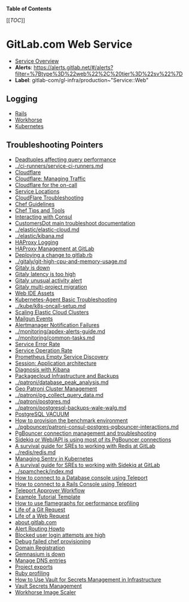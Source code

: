 <!-- MARKER: do not edit this section directly. Edit services/service-catalog.yml then run scripts/generate-docs -->

**Table of Contents**

[[_TOC_]]

# GitLab.com Web Service

* [Service Overview](https://dashboards.gitlab.net/d/web-main/web-overview)
* **Alerts**: <https://alerts.gitlab.net/#/alerts?filter=%7Btype%3D%22web%22%2C%20tier%3D%22sv%22%7D>
* **Label**: gitlab-com/gl-infra/production~"Service::Web"

## Logging

* [Rails](https://log.gprd.gitlab.net/goto/15b83f5a97e93af2496072d4aa53105f)
* [Workhorse](https://log.gprd.gitlab.net/goto/464bddf849abfd4ca28494a04bad3ead)
* [Kubernetes](https://log.gprd.gitlab.net/goto/88eab835042a07b213b8c7f24213d5bf)

## Troubleshooting Pointers

* [Deadtuples affecting query performance](../ci-runners/CiRunnersServiceQueuingQueriesDurationApdexSLOViolation.md)
* [../ci-runners/service-ci-runners.md](../ci-runners/service-ci-runners.md)
* [Cloudflare](../cloudflare/intro.md)
* [Cloudflare: Managing Traffic](../cloudflare/managing-traffic.md)
* [Cloudflare for the on-call](../cloudflare/oncall.md)
* [Service Locations](../cloudflare/services-locations.md)
* [CloudFlare Troubleshooting](../cloudflare/troubleshooting.md)
* [Chef Guidelines](../config_management/chef-guidelines.md)
* [Chef Tips and Tools](../config_management/chef-workflow.md)
* [Interacting with Consul](../consul/interaction.md)
* [CustomersDot main troubleshoot documentation](../customersdot/overview.md)
* [../elastic/elastic-cloud.md](../elastic/elastic-cloud.md)
* [../elastic/kibana.md](../elastic/kibana.md)
* [HAProxy Logging](../frontend/haproxy-logging.md)
* [HAProxy Management at GitLab](../frontend/haproxy.md)
* [Deploying a change to gitlab.rb](../git/deploy-gitlab-rb-change.md)
* [../gitaly/git-high-cpu-and-memory-usage.md](../gitaly/git-high-cpu-and-memory-usage.md)
* [Gitaly is down](../gitaly/gitaly-down.md)
* [Gitaly latency is too high](../gitaly/gitaly-latency.md)
* [Gitaly unusual activity alert](../gitaly/gitaly-unusual-activity.md)
* [Gitaly multi-project migration](../gitaly/multi-project-migration.md)
* [Web IDE Assets](../gitlab-static/web-ide-assets.md)
* [Kubernetes-Agent Basic Troubleshooting](../kas/kubernetes-agent-basic-troubleshooting.md)
* [../kube/k8s-oncall-setup.md](../kube/k8s-oncall-setup.md)
* [Scaling Elastic Cloud Clusters](../logging/scaling.md)
* [Mailgun Events](../mailgun/mailgunevents.md)
* [Alertmanager Notification Failures](../monitoring/alertmanager-notification-failures.md)
* [../monitoring/apdex-alerts-guide.md](../monitoring/apdex-alerts-guide.md)
* [../monitoring/common-tasks.md](../monitoring/common-tasks.md)
* [Service Error Rate](../monitoring/definition-service-error-rate.md)
* [Service Operation Rate](../monitoring/definition-service-ops-rate.md)
* [Prometheus Empty Service Discovery](../monitoring/prometheus-empty-sd.md)
* [Session: Application architecture](../onboarding/architecture.md)
* [Diagnosis with Kibana](../onboarding/kibana-diagnosis.md)
* [Packagecloud Infrastructure and Backups](../packagecloud/infrastructure.md)
* [../patroni/database_peak_analysis.md](../patroni/database_peak_analysis.md)
* [Geo Patroni Cluster Management](../patroni/geo-patroni-cluster.md)
* [../patroni/pg_collect_query_data.md](../patroni/pg_collect_query_data.md)
* [../patroni/postgres.md](../patroni/postgres.md)
* [../patroni/postgresql-backups-wale-walg.md](../patroni/postgresql-backups-wale-walg.md)
* [PostgreSQL VACUUM](../patroni/postgresql-vacuum.md)
* [How to provision the benchmark environment](../patroni/provisioning_bench_env.md)
* [../pgbouncer/patroni-consul-postgres-pgbouncer-interactions.md](../pgbouncer/patroni-consul-postgres-pgbouncer-interactions.md)
* [PgBouncer connection management and troubleshooting](../pgbouncer/pgbouncer-connections.md)
* [Sidekiq or Web/API is using most of its PgBouncer connections](../pgbouncer/pgbouncer-saturation.md)
* [A survival guide for SREs to working with Redis at GitLab](../redis/redis-survival-guide-for-sres.md)
* [../redis/redis.md](../redis/redis.md)
* [Managing Sentry in Kubernetes](../sentry/sentry.md)
* [A survival guide for SREs to working with Sidekiq at GitLab](../sidekiq/sidekiq-survival-guide-for-sres.md)
* [../spamcheck/index.md](../spamcheck/index.md)
* [How to connect to a Database console using Teleport](../teleport/Connect_to_Database_Console_via_Teleport.md)
* [How to connect to a Rails Console using Teleport](../teleport/Connect_to_Rails_Console_via_Teleport.md)
* [Teleport Approver Workflow](../teleport/teleport_approval_workflow.md)
* [Example Tutorial Template](../tutorials/example_tutorial_template.md)
* [How to use flamegraphs for performance profiling](../tutorials/how_to_use_flamegraphs_for_perf_profiling.md)
* [Life of a Git Request](../tutorials/overview_life_of_a_git_request.md)
* [Life of a Web Request](../tutorials/overview_life_of_a_web_request.md)
* [about.gitlab.com](../uncategorized/about-gitlab-com.md)
* [Alert Routing Howto](../uncategorized/alert-routing.md)
* [Blocked user login attempts are high](../uncategorized/blocked-user-logins.md)
* [Debug failed chef provisioning](../uncategorized/debug-failed-chef-provisioning.md)
* [Domain Registration](../uncategorized/domain-registration.md)
* [Gemnasium is down](../uncategorized/gemnasium_is_down.md)
* [Manage DNS entries](../uncategorized/manage-dns-entries.md)
* [Project exports](../uncategorized/project-export.md)
* [Ruby profiling](../uncategorized/ruby-profiling.md)
* [How to Use Vault for Secrets Management in Infrastructure](../vault/usage.md)
* [Vault Secrets Management](../vault/vault.md)
* [Workhorse Image Scaler](workhorse-image-scaler.md)
<!-- END_MARKER -->

<!-- ## Summary -->

<!-- ## Architecture -->

<!-- ## Performance -->

<!-- ## Scalability -->

<!-- ## Availability -->

<!-- ## Durability -->

<!-- ## Security/Compliance -->

<!-- ## Monitoring/Alerting -->

<!-- ## Links to further Documentation -->
